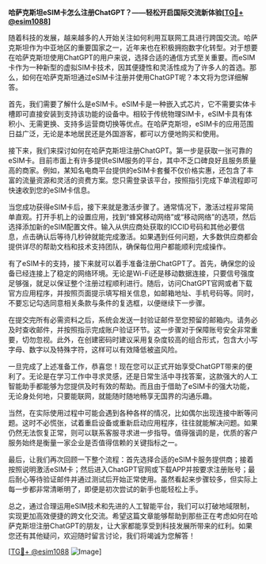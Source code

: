 **哈萨克斯坦eSIM卡怎么注册ChatGPT？——轻松开启国际交流新体验[[TG💪+ @esim1088](https://t.me/s/esim1088)]**

随着科技的发展，越来越多的人开始关注如何利用互联网工具进行跨国交流。哈萨克斯坦作为中亚地区的重要国家之一，近年来也在积极拥抱数字化转型。对于想要在哈萨克斯坦使用ChatGPT的用户来说，选择合适的通信方式至关重要。而eSIM卡作为一种新型的虚拟SIM卡技术，因其便捷性和灵活性成为了许多人的首选。那么，如何在哈萨克斯坦通过eSIM卡注册并使用ChatGPT呢？本文将为您详细解答。

首先，我们需要了解什么是eSIM卡。eSIM卡是一种嵌入式芯片，它不需要实体卡槽即可直接安装到支持该功能的设备中。相较于传统物理SIM卡，eSIM卡具有体积小、无需更换、支持多运营商切换等优点。在哈萨克斯坦，eSIM卡的应用范围日益广泛，无论是本地居民还是外国游客，都可以方便地购买和使用。

接下来，我们来探讨如何在哈萨克斯坦注册ChatGPT。第一步是获取一张可靠的eSIM卡。目前市面上有许多提供eSIM服务的平台，其中不乏口碑良好且服务质量高的商家。例如，某知名电商平台提供的eSIM卡套餐不仅价格实惠，还包含了丰富的流量资源和灵活的资费方案。您只需登录该平台，按照指引完成下单流程即可快速收到您的eSIM卡信息。

当您成功获得eSIM卡后，接下来就是激活步骤了。通常情况下，激活过程非常简单直观。打开手机上的设置应用，找到“蜂窝移动网络”或“移动网络”的选项，然后选择添加新的eSIM配置文件。输入从供应商处获取的ICCID号码和其他必要信息，点击确认后等待几秒钟就能完成激活。如果遇到任何问题，大多数供应商都会提供详尽的帮助文档和技术支持团队，确保每位用户都能顺利完成操作。

有了eSIM卡的支持，接下来就可以着手准备注册ChatGPT了。首先，确保您的设备已经连接上了稳定的网络环境。无论是Wi-Fi还是移动数据连接，只要信号强度足够强，就足以保证整个注册过程顺利进行。随后，访问ChatGPT官网或者下载官方应用程序，并按照页面提示填写相关信息，如邮箱地址、手机号码等。同时，不要忘记勾选同意相关条款与条件的复选框，以便继续下一步骤。

在提交完所有必需资料之后，系统会发送一封验证邮件至您预留的邮箱内。请务必及时查收邮件，并按照指示完成账户验证环节。这一步骤对于保障账号安全非常重要，切勿忽视。此外，在创建密码时建议采用复杂度较高的组合形式，包含大小写字母、数字以及特殊字符，这样可以有效降低被盗风险。

一旦完成了上述准备工作，恭喜您！现在您可以正式开始享受ChatGPT带来的便利了。无论是在学习工作中寻求灵感，还是日常生活中寻找答案，这款强大的人工智能助手都能够为您提供及时有效的帮助。而且由于借助了eSIM卡的强大功能，无论身处何地，只要能联网，就能随时随地畅享无国界的沟通乐趣。

当然，在实际使用过程中可能会遇到各种各样的情况，比如偶尔出现连接中断等问题。这时不必慌张，试着重启设备或重新启动应用程序，往往就能解决问题。如果仍然无法恢复正常，则可以联系客服寻求进一步指导。值得强调的是，优质的客户服务始终是衡量一家企业是否值得信赖的关键指标之一。

最后，让我们再次回顾一下整个流程：首先选择合适的eSIM卡服务提供商；接着按照说明激活eSIM卡；然后进入ChatGPT官网或下载APP并按要求注册账号；最后耐心等待验证邮件并通过测试后开始正常使用。虽然看起来步骤较多，但实际上每一步都非常清晰明了，即便是初次尝试的新手也能轻松上手。

总之，通过合理运用eSIM技术和先进的人工智能平台，我们可以打破地域限制，实现更加高效便捷的跨文化交流。希望这篇文章能够帮助到那些正在考虑如何在哈萨克斯坦注册ChatGPT的朋友，让大家都能享受到科技发展所带来的红利。如果您还有其他疑问，欢迎随时留言讨论，我们将竭诚为您解答！

[[TG💪+ @esim1088](https://t.me/s/esim1088) ![Image](https://i.postimg.cc/4NQfJmqS/Snipaste-2025-05-13-00-14-12.png)]